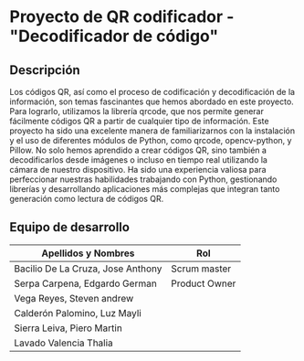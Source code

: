 # Proyecto de QR codificador - "Decodificador de código"
## Descripción
Los códigos QR, así como el proceso de codificación y decodificación de la información, son temas fascinantes que hemos abordado en este proyecto. Para lograrlo, utilizamos la librería qrcode, que nos permite generar fácilmente códigos QR a partir de cualquier tipo de información.
Este proyecto ha sido una excelente manera de familiarizarnos con la instalación y el uso de diferentes módulos de Python, como qrcode, opencv-python, y Pillow. No solo hemos aprendido a crear códigos QR, sino también a decodificarlos desde imágenes o incluso en tiempo real utilizando la cámara de nuestro dispositivo.
Ha sido una experiencia valiosa para perfeccionar nuestras habilidades trabajando con Python, gestionando librerías y desarrollando aplicaciones más complejas que integran tanto generación como lectura de códigos QR.

## Equipo de desarrollo 
| Apellidos y Nombres | Rol |
|---------------------|-----|
|Bacilio De La Cruza, Jose Anthony| Scrum master |
|Serpa Carpena, Edgardo German| Product Owner|
|Vega Reyes, Steven andrew|
|Calderón Palomino, Luz Mayli|
|Sierra Leiva, Piero Martin|
|Lavado Valencia Thalia|

